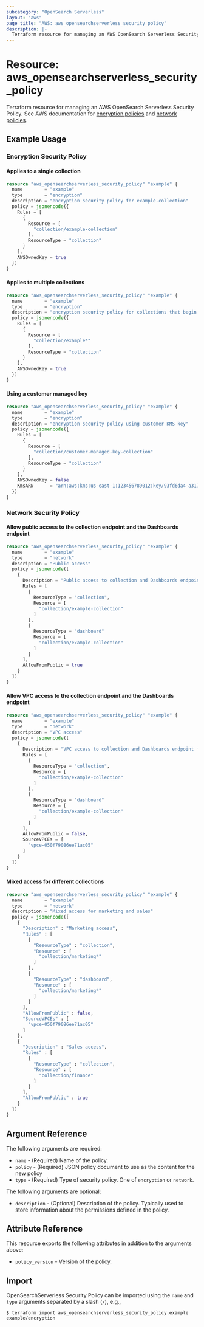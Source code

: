 ```yaml
---
subcategory: "OpenSearch Serverless"
layout: "aws"
page_title: "AWS: aws_opensearchserverless_security_policy"
description: |-
  Terraform resource for managing an AWS OpenSearch Serverless Security Policy.
---
```


# Resource: aws_opensearchserverless_security_policy

Terraform resource for managing an AWS OpenSearch Serverless Security Policy. See AWS documentation for [encryption policies](https://docs.aws.amazon.com/opensearch-service/latest/developerguide/serverless-encryption.html#serverless-encryption-policies) and [network policies](https://docs.aws.amazon.com/opensearch-service/latest/developerguide/serverless-network.html#serverless-network-policies).

## Example Usage

### Encryption Security Policy

#### Applies to a single collection

```terraform
resource "aws_opensearchserverless_security_policy" "example" {
  name        = "example"
  type        = "encryption"
  description = "encryption security policy for example-collection"
  policy = jsonencode({
    Rules = [
      {
        Resource = [
          "collection/example-collection"
        ],
        ResourceType = "collection"
      }
    ],
    AWSOwnedKey = true
  })
}
```

#### Applies to multiple collections

```terraform
resource "aws_opensearchserverless_security_policy" "example" {
  name        = "example"
  type        = "encryption"
  description = "encryption security policy for collections that begin with \"example\""
  policy = jsonencode({
    Rules = [
      {
        Resource = [
          "collection/example*"
        ],
        ResourceType = "collection"
      }
    ],
    AWSOwnedKey = true
  })
}
```

#### Using a customer managed key

```terraform
resource "aws_opensearchserverless_security_policy" "example" {
  name        = "example"
  type        = "encryption"
  description = "encryption security policy using customer KMS key"
  policy = jsonencode({
    Rules = [
      {
        Resource = [
          "collection/customer-managed-key-collection"
        ],
        ResourceType = "collection"
      }
    ],
    AWSOwnedKey = false
    KmsARN      = "arn:aws:kms:us-east-1:123456789012:key/93fd6da4-a317-4c17-bfe9-382b5d988b36"
  })
}
```

### Network Security Policy

#### Allow public access to the collection endpoint and the Dashboards endpoint

```terraform
resource "aws_opensearchserverless_security_policy" "example" {
  name        = "example"
  type        = "network"
  description = "Public access"
  policy = jsonencode([
    {
      Description = "Public access to collection and Dashboards endpoint for example collection",
      Rules = [
        {
          ResourceType = "collection",
          Resource = [
            "collection/example-collection"
          ]
        },
        {
          ResourceType = "dashboard"
          Resource = [
            "collection/example-collection"
          ]
        }
      ],
      AllowFromPublic = true
    }
  ])
}
```

#### Allow VPC access to the collection endpoint and the Dashboards endpoint

```terraform
resource "aws_opensearchserverless_security_policy" "example" {
  name        = "example"
  type        = "network"
  description = "VPC access"
  policy = jsonencode([
    {
      Description = "VPC access to collection and Dashboards endpoint for example collection",
      Rules = [
        {
          ResourceType = "collection",
          Resource = [
            "collection/example-collection"
          ]
        },
        {
          ResourceType = "dashboard"
          Resource = [
            "collection/example-collection"
          ]
        }
      ],
      AllowFromPublic = false,
      SourceVPCEs = [
        "vpce-050f79086ee71ac05"
      ]
    }
  ])
}
```

#### Mixed access for different collections

```terraform
resource "aws_opensearchserverless_security_policy" "example" {
  name        = "example"
  type        = "network"
  description = "Mixed access for marketing and sales"
  policy = jsonencode([
    {
      "Description" : "Marketing access",
      "Rules" : [
        {
          "ResourceType" : "collection",
          "Resource" : [
            "collection/marketing*"
          ]
        },
        {
          "ResourceType" : "dashboard",
          "Resource" : [
            "collection/marketing*"
          ]
        }
      ],
      "AllowFromPublic" : false,
      "SourceVPCEs" : [
        "vpce-050f79086ee71ac05"
      ]
    },
    {
      "Description" : "Sales access",
      "Rules" : [
        {
          "ResourceType" : "collection",
          "Resource" : [
            "collection/finance"
          ]
        }
      ],
      "AllowFromPublic" : true
    }
  ])
}
```

## Argument Reference

The following arguments are required:

* `name` - (Required) Name of the policy.
* `policy` - (Required) JSON policy document to use as the content for the new policy
* `type` - (Required) Type of security policy. One of `encryption` or `network`.

The following arguments are optional:

* `description` - (Optional) Description of the policy. Typically used to store information about the permissions defined in the policy.

## Attribute Reference

This resource exports the following attributes in addition to the arguments above:

* `policy_version` - Version of the policy.

## Import

OpenSearchServerless Security Policy can be imported using the `name` and `type` arguments separated by a slash (`/`), e.g.,

```
$ terraform import aws_opensearchserverless_security_policy.example example/encryption
```
